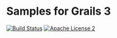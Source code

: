 # Samples for Grails 3

[![Build Status](https://travis-ci.org/yamkazu/grails3-samples.svg?branch=master)](https://travis-ci.org/yamkazu/grails3-samples)
[![Apache License 2](http://img.shields.io/badge/license-Apache%202.0-blue.svg)](http://www.apache.org/licenses/LICENSE-2.0.txt)

